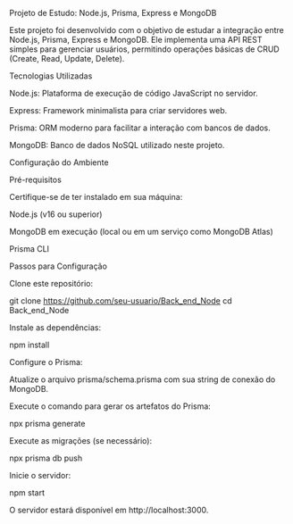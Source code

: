 Projeto de Estudo: Node.js, Prisma, Express e MongoDB

Este projeto foi desenvolvido com o objetivo de estudar a integração entre Node.js, Prisma, Express e MongoDB. Ele implementa uma API REST simples para gerenciar usuários, permitindo operações básicas de CRUD (Create, Read, Update, Delete).

Tecnologias Utilizadas

Node.js: Plataforma de execução de código JavaScript no servidor.

Express: Framework minimalista para criar servidores web.

Prisma: ORM moderno para facilitar a interação com bancos de dados.

MongoDB: Banco de dados NoSQL utilizado neste projeto.

Configuração do Ambiente

Pré-requisitos

Certifique-se de ter instalado em sua máquina:

Node.js (v16 ou superior)

MongoDB em execução (local ou em um serviço como MongoDB Atlas)

Prisma CLI

Passos para Configuração

Clone este repositório:

git clone https://github.com/seu-usuario/Back_end_Node
cd Back_end_Node

Instale as dependências:

npm install

Configure o Prisma:

Atualize o arquivo prisma/schema.prisma com sua string de conexão do MongoDB.

Execute o comando para gerar os artefatos do Prisma:

npx prisma generate

Execute as migrações (se necessário):

npx prisma db push

Inicie o servidor:

npm start

O servidor estará disponível em http://localhost:3000.
